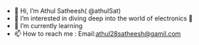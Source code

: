 - 👋 Hi, I’m Athul Satheesh( @athulSat)
- 👀 I’m interested in diving deep into the world of electronics 🪫
- 🌱 I’m currently learning 
- 📫 How to reach me : Email:athul28satheesh@gamil.com

<!---
athulSat/athulSat is a ✨ special ✨ repository because its `README.md` (this file) appears on your GitHub profile.
You can click the Preview link to take a look at your changes.
--->
